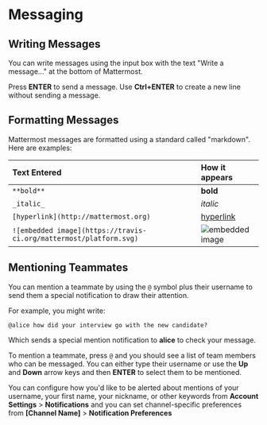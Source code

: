 # Messaging

## Writing Messages

You can write messages using the input box with the text "Write a message..." at the bottom of Mattermost. 

Press **ENTER** to send a message. Use **Ctrl+ENTER** to create a new line without sending a message. 

## Formatting Messages

Mattermost messages are formatted using a standard called "markdown". Here are examples: 

| Text Entered | How it appears |
|:---------------|:---------------|
|`**bold**`| **bold** |   
| `_italic_`|_italic_|
|`[hyperlink](http://mattermost.org)`|[hyperlink](http://mattermost.org)|
|`![embedded image](https://travis-ci.org/mattermost/platform.svg)`|![embedded image](https://travis-ci.org/mattermost/platform.svg)|

## Mentioning Teammates

You can mention a teammate by using the `@` symbol plus their username to send them a special notification to draw their attention. 

For example, you might write: 

```
@alice how did your interview go with the new candidate?
``` 

Which sends a special mention notification to **alice** to check your message. 

To mention a teammate, press `@` and you should see a list of team members who can be messaged. You can either type their username or use the **Up** and **Down** arrow keys and then **ENTER** to select them to be mentioned. 

You can configure how you'd like to be alerted about mentions of your username, your first name, your nickname, or other keywords from **Account Settings** > **Notifications** and you can set channel-specific preferences from **[Channel Name]** > **Notification Preferences** 
